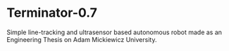 # Terminator-0.7

Simple line-tracking and ultrasensor based autonomous robot made as an Engineering Thesis on Adam Mickiewicz University.

